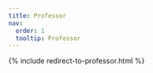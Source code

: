 ```yaml
---
title: Professor
nav:
  order: 1
  tooltip: Professor
---
```


{% include redirect-to-professor.html %}

